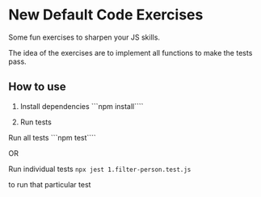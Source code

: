 # New Default Code Exercises

Some fun exercises to sharpen your JS skills.

The idea of the exercises are to implement all functions to make the tests pass. 

## How to use

1. Install dependencies
```npm install````

2. Run tests

Run all tests
```npm test````

OR

Run individual tests
```npx jest 1.filter-person.test.js```

to run that particular test

